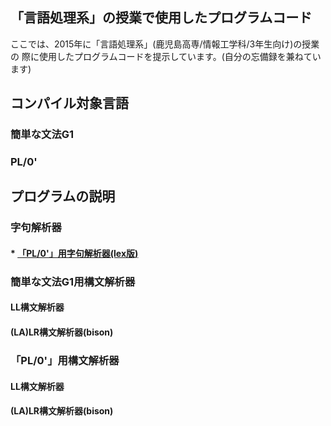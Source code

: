 ## 「言語処理系」の授業で使用したプログラムコード
ここでは、2015年に「言語処理系」(鹿児島高専/情報工学科/3年生向け)の授業の
際に使用したプログラムコードを提示しています。(自分の忘備録を兼ねています)

## コンパイル対象言語
### 簡単な文法G1
### PL/0'

## プログラムの説明

### 字句解析器
#### * [「PL/0'」用字句解析器(lex版)](lexer)

### 簡単な文法G1用構文解析器
#### LL構文解析器
#### (LA)LR構文解析器(bison)

### 「PL/0'」用構文解析器
#### LL構文解析器
#### (LA)LR構文解析器(bison)

